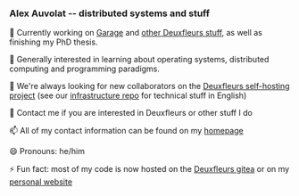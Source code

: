 ### Alex Auvolat -- distributed systems and stuff

🔭 Currently working on [Garage](https://garagehq.deuxfleurs.fr/) and [other Deuxfleurs stuff](https://git.deuxfleurs.fr/Deuxfleurs), as well as finishing my PhD thesis.

🌱 Generally interested in learning about operating systems, distributed computing and programming paradigms.

👯 We're always looking for new collaborators on the [Deuxfleurs self-hosting project](https://deuxfleurs.fr) (see our [infrastructure repo](https://git.deuxfleurs.fr/Deuxfleurs/infrastructure) for technical stuff in English)

💬 Contact me if you are interested in Deuxfleurs or other stuff I do

📫 All of my contact information can be found on my [homepage](https://adnab.me)

😄 Pronouns: he/him

⚡ Fun fact: most of my code is now hosted on the [Deuxfleurs gitea](https://git.deuxfleurs.fr/lx/) or on my [personal website](https://adnab.me/cgit/)

